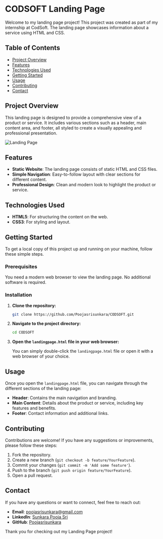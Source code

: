 # CODSOFT Landing Page

Welcome to my landing page project! This project was created as part of my internship at CodSoft. The landing page showcases information about a service using HTML and CSS.

## Table of Contents

- [Project Overview](#project-overview)
- [Features](#features)
- [Technologies Used](#technologies-used)
- [Getting Started](#getting-started)
- [Usage](#usage)
- [Contributing](#contributing)
- [Contact](#contact)

## Project Overview

This landing page is designed to provide a comprehensive view of a product or service. It includes various sections such as a header, main content area, and footer, all styled to create a visually appealing and professional presentation.

![Landing Page](https://github.com/Poojasrisunkara/CODSOFT/assets/165466759/b1a333a7-00e0-46a0-87fe-ec1110ca761b)

## Features

- **Static Website**: The landing page consists of static HTML and CSS files.
- **Simple Navigation**: Easy-to-follow layout with clear sections for different content.
- **Professional Design**: Clean and modern look to highlight the product or service.

## Technologies Used

- **HTML5**: For structuring the content on the web.
- **CSS3**: For styling and layout.

## Getting Started

To get a local copy of this project up and running on your machine, follow these simple steps.

### Prerequisites

You need a modern web browser to view the landing page. No additional software is required.

### Installation

1. **Clone the repository:**

    ```bash
    git clone https://github.com/Poojasrisunkara/CODSOFT.git
    ```

2. **Navigate to the project directory:**

    ```bash
    cd CODSOFT
    ```

3. **Open the `landingpage.html` file in your web browser:**

    You can simply double-click the `landingpage.html` file or open it with a web browser of your choice.

## Usage

Once you open the `landingpage.html` file, you can navigate through the different sections of the landing page:

- **Header**: Contains the main navigation and branding.
- **Main Content**: Details about the product or service, including key features and benefits.
- **Footer**: Contact information and additional links.

## Contributing

Contributions are welcome! If you have any suggestions or improvements, please follow these steps:

1. Fork the repository.
2. Create a new branch (`git checkout -b feature/YourFeature`).
3. Commit your changes (`git commit -m 'Add some feature'`).
4. Push to the branch (`git push origin feature/YourFeature`).
5. Open a pull request.

## Contact

If you have any questions or want to connect, feel free to reach out:

- **Email**: poojasrisunkara@gmail.com
- **LinkedIn**: [Sunkara Pooja Sri](https://www.linkedin.com/in/pooja-sri-sunkara-b93b90259/)
- **GitHub**: [Poojasrisunkara](https://github.com/Poojasrisunkara)

Thank you for checking out my Landing Page project!

